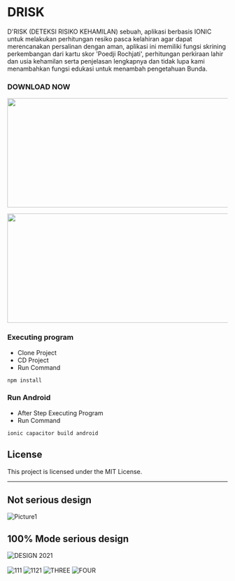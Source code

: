 # DRISK
D'RISK (DETEKSI RISIKO KEHAMILAN) sebuah, aplikasi berbasis IONIC untuk melakukan perhitungan resiko pasca kelahiran agar dapat merencanakan persalinan dengan aman, aplikasi ini memiliki fungsi skrining perkembangan dari kartu skor 'Poedji Rochjati', perhitungan perkiraan lahir dan usia kehamilan serta penjelasan lengkapnya dan tidak lupa kami menambahkan fungsi edukasi untuk menambah pengetahuan Bunda.

### DOWNLOAD NOW
<p><a title="DRISK PLAYSTORE" href="https://play.google.com/store/apps/details?id=drisk.atdevaldiakbar.biz.id" target="_blank"><img src="https://user-images.githubusercontent.com/19890311/127939003-96acc3fb-5161-4adb-beb4-49d7c3f4ce13.png" alt="" width="646" height="250" /></a></p>
<p><a title="DRISK APPSTORE" href="https://apps.apple.com/id/app/drisk/id1578206329" target="_blank"><img src="https://user-images.githubusercontent.com/19890311/127939000-8d20da09-4303-4250-aafa-92502e9432d2.png" alt="" width="646" height="250" /></a></p>

### Executing program
* Clone Project
* CD Project
* Run Command
```
npm install
```

### Run Android
* After Step Executing Program
* Run Command
```
ionic capacitor build android
```

## License
This project is licensed under the MIT License.
<hr>

## Not serious design
![Picture1](https://user-images.githubusercontent.com/19890311/125158531-fe720d80-e19b-11eb-9237-9bce9c7842c0.png)

## 100% Mode serious design
![DESIGN 2021](https://user-images.githubusercontent.com/19890311/125158529-fb771d00-e19b-11eb-9e74-5054c14946ef.png)
<br><br>
![111](https://user-images.githubusercontent.com/19890311/125158523-f7e39600-e19b-11eb-8956-a491c1d23318.png)
![1121](https://user-images.githubusercontent.com/19890311/125158527-fa45f000-e19b-11eb-83c0-dcb870b9cba7.png)
![THREE](https://user-images.githubusercontent.com/19890311/125121147-ab597580-e11d-11eb-87fa-6de34a5fff71.png)
![FOUR](https://user-images.githubusercontent.com/19890311/125121136-a8f71b80-e11d-11eb-9204-3cfe89486765.png)
